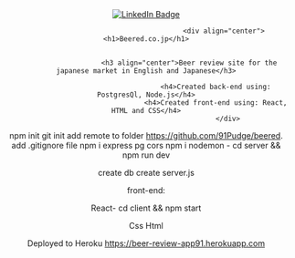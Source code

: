 
<div id="badges" align="center">
  <a href="https://www.linkedin.com/in/josh-h-34b566150/">
    <img src="https://img.shields.io/badge/LinkedIn-blue?style=for-the-badge&logo=linkedin&logoColor=white" alt="LinkedIn Badge"/>
  </a>


                                          <div align="center"><h1>Beered.co.jp</h1>
                                                                                                                            

                         <h3 align="center">Beer review site for the japanese market in English and Japanese</h3>

                                      <h4>Created back-end using: PostgresQl, Node.js</h4>
                                      <h4>Created front-end using: React, HTML and CSS</h4>
                                            </div>

npm init
git init
add remote to folder https://github.com/91Pudge/beered.
add .gitignore file
npm i express pg cors
npm i nodemon - cd server && npm run dev

create db
create server.js

front-end:

React- cd client && npm start

Css
Html

Deployed to Heroku https://beer-review-app91.herokuapp.com
